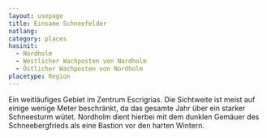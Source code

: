 ```yaml
---
layout: usepage
title: Einsame Schneefelder
natlang:
category: places
hasinit:
  - Nordholm
  - Westlicher Wachposten von Nordholm
  - Östlicher Wachposten von Nordholm
placetype: Region
---
```


Ein weitläufiges Gebiet im Zentrum Escrigrias. Die Sichtweite ist meist auf einige wenige Meter beschränkt, da das
gesamte Jahr über ein starker Schneesturm wütet. Nordholm dient hierbei mit dem dunklen Gemäuer des Schneebergfrieds als
eine Bastion vor den harten Wintern.
